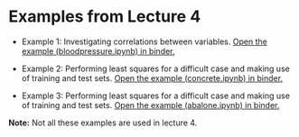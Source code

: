 # Examples from Lecture 4

* Example 1: Investigating correlations between variables.
  [Open the example (bloodpressure.ipynb) in binder.](https://mybinder.org/v2/gh/andersle/chemometrics/main?urlpath=/tree/lectures%2Flecture004%2Fbloodpressure.ipynb)

* Example 2: Performing least squares for a difficult case and making use of training and test sets.
  [Open the example (concrete.ipynb) in binder.](https://mybinder.org/v2/gh/andersle/chemometrics/main?urlpath=/tree/lectures%2Flecture004%2Fconcrete.ipynb)

* Example 3: Performing least squares for a difficult case and making use of training and test sets.
  [Open the example (abalone.ipynb) in binder.](https://mybinder.org/v2/gh/andersle/chemometrics/main?urlpath=/tree/lectures%2Flecture004%2Fabalone.ipynb)

**Note:** Not all these examples are used in lecture 4.
